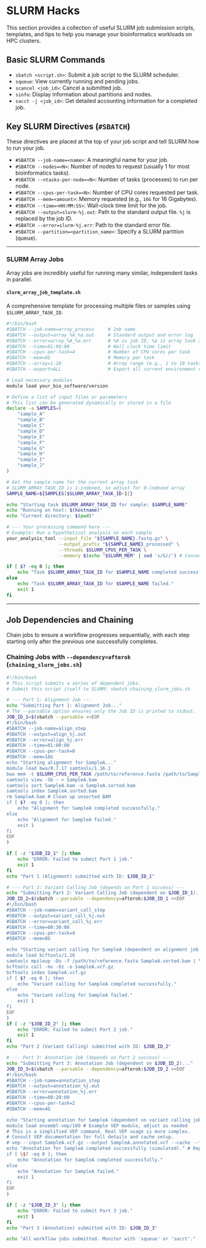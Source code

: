 # SLURM Hacks

This section provides a collection of useful SLURM job submission scripts, templates, and tips to help you manage your bioinformatics workloads on HPC clusters.

## Basic SLURM Commands

* `sbatch <script.sh>`: Submit a job script to the SLURM scheduler.
* `squeue`: View currently running and pending jobs.
* `scancel <job_id>`: Cancel a submitted job.
* `sinfo`: Display information about partitions and nodes.
* `sacct -j <job_id>`: Get detailed accounting information for a completed job.

## Key SLURM Directives (`#SBATCH`)

These directives are placed at the top of your job script and tell SLURM how to run your job.

* `#SBATCH --job-name=<name>`: A meaningful name for your job.
* `#SBATCH --nodes=<N>`: Number of nodes to request (usually 1 for most bioinformatics tasks).
* `#SBATCH --ntasks-per-node=<N>`: Number of tasks (processes) to run per node.
* `#SBATCH --cpus-per-task=<N>`: Number of CPU cores requested per task.
* `#SBATCH --mem=<amount>`: Memory requested (e.g., `16G` for 16 Gigabytes).
* `#SBATCH --time=<HH:MM:SS>`: Wall-clock time limit for the job.
* `#SBATCH --output=slurm-%j.out`: Path to the standard output file. `%j` is replaced by the job ID.
* `#SBATCH --error=slurm-%j.err`: Path to the standard error file.
* `#SBATCH --partition=<partition_name>`: Specify a SLURM partition (queue).

---

### SLURM Array Jobs

Array jobs are incredibly useful for running many similar, independent tasks in parallel.

#### `slurm_array_job_template.sh`

A comprehensive template for processing multiple files or samples using `$SLURM_ARRAY_TASK_ID`.

```bash
#!/bin/bash
#SBATCH --job-name=array_process     # Job name
#SBATCH --output=array_%A_%a.out     # Standard output and error log
#SBATCH --error=array_%A_%a.err      # %A is job ID, %a is array task ID
#SBATCH --time=01:00:00              # Wall clock time limit
#SBATCH --cpus-per-task=4            # Number of CPU cores per task
#SBATCH --mem=8G                     # Memory per task
#SBATCH --array=1-10                 # Array range (e.g., 1 to 10 tasks)
#SBATCH --export=ALL                 # Export all current environment variables

# Load necessary modules
module load your_bio_software/version

# Define a list of input files or parameters
# This list can be generated dynamically or stored in a file
declare -a SAMPLES=(
    "sample_A"
    "sample_B"
    "sample_C"
    "sample_D"
    "sample_E"
    "sample_F"
    "sample_G"
    "sample_H"
    "sample_I"
    "sample_J"
)

# Get the sample name for the current array task
# SLURM_ARRAY_TASK_ID is 1-indexed, so adjust for 0-indexed array
SAMPLE_NAME=${SAMPLES[$SLURM_ARRAY_TASK_ID-1]}

echo "Starting task $SLURM_ARRAY_TASK_ID for sample: $SAMPLE_NAME"
echo "Running on host: $(hostname)"
echo "Current directory: $(pwd)"

# --- Your processing command here ---
# Example: Run a hypothetical analysis on each sample
your_analysis_tool --input_file "${SAMPLE_NAME}.fastq.gz" \
                   --output_prefix "${SAMPLE_NAME}_processed" \
                   --threads $SLURM_CPUS_PER_TASK \
                   --memory $(echo "$SLURM_MEM" | sed 's/G//') # Convert G to integer if needed

if [ $? -eq 0 ]; then
    echo "Task $SLURM_ARRAY_TASK_ID for $SAMPLE_NAME completed successfully."
else
    echo "Task $SLURM_ARRAY_TASK_ID for $SAMPLE_NAME failed."
    exit 1
fi
```
---

## Job Dependencies and Chaining

Chain jobs to ensure a workflow progresses sequentially, with each step starting only after the previous one successfully completes.

### Chaining Jobs with `--dependency=afterok` (`chaining_slurm_jobs.sh`)

```bash
#!/bin/bash
# This script submits a series of dependent jobs.
# Submit this script itself to SLURM: sbatch chaining_slurm_jobs.sh

# --- Part 1: Alignment Job ---
echo "Submitting Part 1: Alignment Job..."
# The --parsable option ensures only the Job ID is printed to stdout.
JOB_ID_1=$(sbatch --parsable <<EOF
#!/bin/bash
#SBATCH --job-name=align_step
#SBATCH --output=align_%j.out
#SBATCH --error=align_%j.err
#SBATCH --time=01:00:00
#SBATCH --cpus-per-task=8
#SBATCH --mem=16G
echo "Starting alignment for SampleA..."
module load bwa/0.7.17 samtools/1.16.1
bwa mem -t $SLURM_CPUS_PER_TASK /path/to/reference.fasta /path/to/SampleA_R1.fastq.gz /path/to/SampleA_R2.fastq.gz | \
samtools view -Sb - > SampleA.bam
samtools sort SampleA.bam -o SampleA.sorted.bam
samtools index SampleA.sorted.bam
rm SampleA.bam # Clean up unsorted BAM
if [ $? -eq 0 ]; then
    echo "Alignment for SampleA completed successfully."
else
    echo "Alignment for SampleA failed."
    exit 1
fi
EOF
)

if [ -z "$JOB_ID_1" ]; then
    echo "ERROR: Failed to submit Part 1 job."
    exit 1
fi
echo "Part 1 (Alignment) submitted with ID: $JOB_ID_1"

# --- Part 2: Variant Calling Job (depends on Part 1 success) ---
echo "Submitting Part 2: Variant Calling Job (dependent on $JOB_ID_1)..."
JOB_ID_2=$(sbatch --parsable --dependency=afterok:$JOB_ID_1 <<EOF
#!/bin/bash
#SBATCH --job-name=variant_call_step
#SBATCH --output=variant_call_%j.out
#SBATCH --error=variant_call_%j.err
#SBATCH --time=00:30:00
#SBATCH --cpus-per-task=4
#SBATCH --mem=8G

echo "Starting variant calling for SampleA (dependent on alignment job $JOB_ID_1)..."
module load bcftools/1.16
samtools mpileup -Ou -f /path/to/reference.fasta SampleA.sorted.bam | \
bcftools call -mv -Oz -o SampleA.vcf.gz
bcftools index SampleA.vcf.gz
if [ $? -eq 0 ]; then
    echo "Variant calling for SampleA completed successfully."
else
    echo "Variant calling for SampleA failed."
    exit 1
fi
EOF
)
if [ -z "$JOB_ID_2" ]; then
    echo "ERROR: Failed to submit Part 2 job."
    exit 1
fi
echo "Part 2 (Variant Calling) submitted with ID: $JOB_ID_2"

# --- Part 3: Annotation Job (depends on Part 2 success) ---
echo "Submitting Part 3: Annotation Job (dependent on $JOB_ID_2)..."
JOB_ID_3=$(sbatch --parsable --dependency=afterok:$JOB_ID_2 <<EOF
#!/bin/bash
#SBATCH --job-name=annotation_step
#SBATCH --output=annotation_%j.out
#SBATCH --error=annotation_%j.err
#SBATCH --time=00:20:00
#SBATCH --cpus-per-task=2
#SBATCH --mem=4G

echo "Starting annotation for SampleA (dependent on variant calling job $JOB_ID_2)..."
module load ensembl-vep/109 # Example VEP module, adjust as needed
# This is a simplified VEP command. Real VEP usage is more complex.
# Consult VEP documentation for full details and cache setup.
# vep --input SampleA.vcf.gz --output SampleA.annotated.vcf --cache --fork \$SLURM_CPUS_PER_TASK
echo "Annotation for SampleA completed successfully (simulated)." # Replace with actual command
if [ \$? -eq 0 ]; then
    echo "Annotation for SampleA completed successfully."
else
    echo "Annotation for SampleA failed."
    exit 1
fi
EOF
)

if [ -z "$JOB_ID_3" ]; then
    echo "ERROR: Failed to submit Part 3 job."
    exit 1
fi
echo "Part 3 (Annotation) submitted with ID: $JOB_ID_3"

echo "All workflow jobs submitted. Monitor with 'squeue' or 'sacct'."
```
